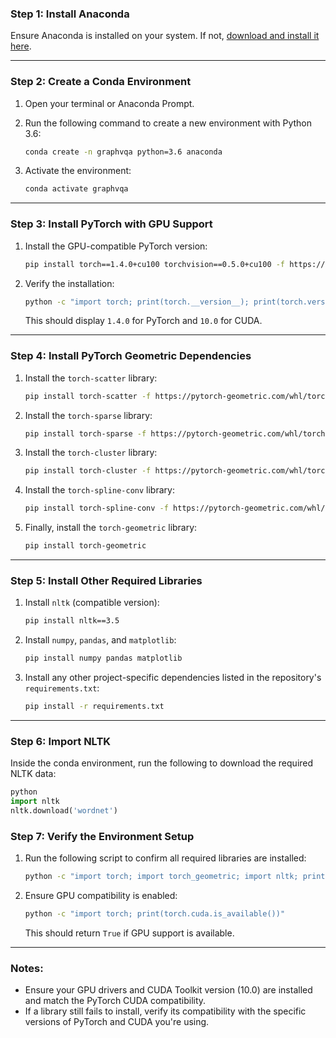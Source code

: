 

### Step 1: Install Anaconda
Ensure Anaconda is installed on your system. If not, [download and install it here](https://www.anaconda.com/).

---

### Step 2: Create a Conda Environment
1. Open your terminal or Anaconda Prompt.
2. Run the following command to create a new environment with Python 3.6:
   ```bash
   conda create -n graphvqa python=3.6 anaconda
   ```

3. Activate the environment:
   ```bash
   conda activate graphvqa
   ```

---

### Step 3: Install PyTorch with GPU Support
1. Install the GPU-compatible PyTorch version:
   ```bash
   pip install torch==1.4.0+cu100 torchvision==0.5.0+cu100 -f https://download.pytorch.org/whl/torch_stable.html
   ```

2. Verify the installation:
   ```bash
   python -c "import torch; print(torch.__version__); print(torch.version.cuda)"
   ```
   This should display `1.4.0` for PyTorch and `10.0` for CUDA.

---

### Step 4: Install PyTorch Geometric Dependencies
1. Install the `torch-scatter` library:
   ```bash
   pip install torch-scatter -f https://pytorch-geometric.com/whl/torch-1.4.0+cu100.html
   ```

2. Install the `torch-sparse` library:
   ```bash
   pip install torch-sparse -f https://pytorch-geometric.com/whl/torch-1.4.0+cu100.html
   ```

3. Install the `torch-cluster` library:
   ```bash
   pip install torch-cluster -f https://pytorch-geometric.com/whl/torch-1.4.0+cu100.html
   ```

4. Install the `torch-spline-conv` library:
   ```bash
   pip install torch-spline-conv -f https://pytorch-geometric.com/whl/torch-1.4.0+cu100.html
   ```

5. Finally, install the `torch-geometric` library:
   ```bash
   pip install torch-geometric
   ```

---

### Step 5: Install Other Required Libraries
1. Install `nltk` (compatible version):
   ```bash
   pip install nltk==3.5
   ```

2. Install `numpy`, `pandas`, and `matplotlib`:
   ```bash
   pip install numpy pandas matplotlib
   ```

3. Install any other project-specific dependencies listed in the repository's `requirements.txt`:
   ```bash
   pip install -r requirements.txt
   ```

---
### Step 6: Import NLTK
Inside the conda environment, run the following to download the required NLTK data:
   ```python
   python
   import nltk
   nltk.download('wordnet')
   ```
### Step 7: Verify the Environment Setup
1. Run the following script to confirm all required libraries are installed:
   ```bash
   python -c "import torch; import torch_geometric; import nltk; print('Setup successful!')"
   ```

2. Ensure GPU compatibility is enabled:
   ```bash
   python -c "import torch; print(torch.cuda.is_available())"
   ```
   This should return `True` if GPU support is available.

---


### Notes:
- Ensure your GPU drivers and CUDA Toolkit version (10.0) are installed and match the PyTorch CUDA compatibility.
- If a library still fails to install, verify its compatibility with the specific versions of PyTorch and CUDA you're using.

